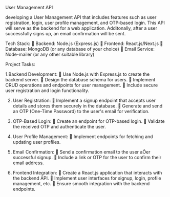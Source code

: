 User Management API

developing a User Management API that includes features such as user registration, login, user profile management, and OTP-based login. This API will serve as the backend for a web application. Additonally, after a user successfully signs up, an email confirmation will be sent.

Tech Stack:
 Backend: Node.js (Express.js)
 Frontend: React.js/Next.js
 Database: MongoDB (or any database of your choice)
 Email Service: Node-mailer (or any other suitable library)

Project Tasks:

1.Backend Development:
 Use Node.js with Express.js to create the backend server.
 Design the database schema for users.
 Implement CRUD operations and endpoints for user management.
 Include secure user registration and login functionality.

2. User Registration:
 Implement a signup endpoint that accepts user details and stores them securely in the
database.
 Generate and send an OTP (One-Time Password) to the user's email for verification.

3. OTP-Based Login:
 Create an endpoint for OTP-based login.
 Validate the received OTP and authenticate the user.

4. User Profile Management:
 Implement endpoints for fetching and updating user profiles.

5. Email Confirmation:
 Send a confirmation email to the user aŌer successful signup.
 Include a link or OTP for the user to confirm their email address.

6. Frontend Integration:
 Create a React.js application that interacts with the backend API.
 Implement user interfaces for signup, login, profile management, etc.
 Ensure smooth integration with the backend endpoints.